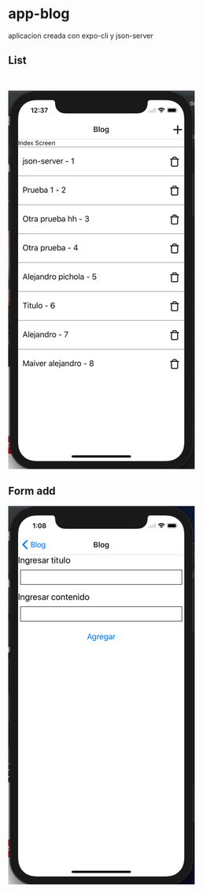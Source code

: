 # app-blog
aplicacion creada con expo-cli y json-server
</br>
## List
</br>

 ![Screenshot](index_blog.png) 

## Form add

![Screenshot](add_blog.png)
